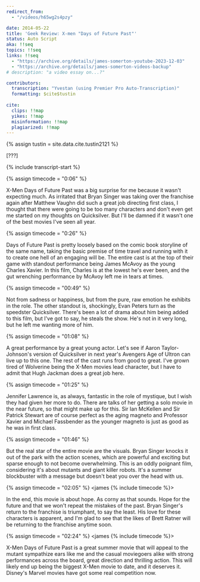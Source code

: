 ```yaml
---
redirect_from:
  - "/videos/h65wg2s4pzy"

date: 2014-05-22
title: 'Geek Review: X-men "Days of Future Past"'
status: Auto Script
aka: !!seq
topics: !!seq
links: !!seq
  - "https://archive.org/details/james-somerton-youtube-2023-12-03"
  - "https://archive.org/details/james-somerton-videos-backup"
# description: "a video essay on...?"

contributors:
  transcription: "Yvestan (using Premier Pro Auto-Transcription)"
  formatting: $cite$tustin
  
cite:
  clips: !!map
  yikes: !!map
  misinformation: !!map
  plagiarized: !!map
---
```

{% assign tustin = site.data.cite.tustin2121 %}

<compare>
<credits class="desc">

[???]

</credits>
</compare>

{% include transcript-start %}

{% assign timecode = "0:06" %}

<compare>
<james {% include timecode %}>

X-Men Days of Future Past was a big surprise for me because it wasn't expecting much. As irritated that Bryan Singer was taking over the franchise again after Matthew Vaughn did such a great job directing first class, I thought that there were going to be too many characters and don't even get me started on my thoughts on Quicksilver. But I'll be damned if it wasn't one of the best movies I've seen all year.

</james>
<from></from>
{% assign timecode = "0:26" %}
<james {% include timecode %}>

Days of Future Past is pretty loosely based on the comic book storyline of the same name, taking the basic premise of time travel and running with it to create one hell of an engaging will be. The entire cast is at the top of their game with standout performance being James McAvoy as the young Charles Xavier. In this film, Charles is at the lowest he's ever been, and the gut wrenching performance by McAvoy left me in tears at times.

</james>
<from></from>
{% assign timecode = "00:49" %}
<james {% include timecode %}>

Not from sadness or happiness, but from the pure, raw emotion he exhibits in the role. The other standout is, shockingly, Evan Peters turn as the speedster Quicksilver. There's been a lot of drama about him being added to this film, but I've got to say, he steals the show. He's not in it very long, but he left me wanting more of him.

</james>
<from></from>
{% assign timecode = "01:08" %}
<james {% include timecode %}>

A great performance by a great young actor. Let's see if Aaron Taylor-Johnson's version of Quicksilver in next year's Avengers Age of Ultron can live up to this one. The rest of the cast runs from good to great. I've grown tired of Wolverine being the X-Men movies lead character, but I have to admit that Hugh Jackman does a great job here.

</james>
<from></from>
{% assign timecode = "01:25" %}
<james {% include timecode %}>

Jennifer Lawrence is, as always, fantastic in the role of mystique, but I wish they had given her more to do. There are talks of her getting a solo movie in the near future, so that might make up for this. Sir Ian McKellen and Sir Patrick Stewart are of course perfect as the aging magneto and Professor Xavier and Michael Fassbender as the younger magneto is just as good as he was in first class.

</james>
<from></from>
{% assign timecode = "01:46" %}
<james {% include timecode %}>

But the real star of the entire movie are the visuals. Bryan Singer knocks it out of the park with the action scenes, which are powerful and exciting but sparse enough to not become overwhelming. This is an oddly poignant film, considering it's about mutants and giant killer robots. It's a summer blockbuster with a message but doesn't beat you over the head with us.

</james>
<from></from>
</compare>

{% assign timecode = "02:05" %}
<compare>
<james {% include timecode %}>

In the end, this movie is about hope. As corny as that sounds. Hope for the future and that we won't repeat the mistakes of the past. Bryan Singer's return to the franchise is triumphant, to say the least. His love for these characters is apparent, and I'm glad to see that the likes of Brett Ratner will be returning to the franchise anytime soon.

</james>
<from></from>
</compare>

{% assign timecode = "02:24" %}
<compare>
<james {% include timecode %}>

X-Men Days of Future Past is a great summer movie that will appeal to the mutant sympathize ears like me and the casual moviegoers alike with strong performances across the board, great direction and thrilling action. This will likely end up being the biggest X-Men movie to date, and it deserves it. Disney's Marvel movies have got some real competition now.

</james>
<from></from>
</compare>

